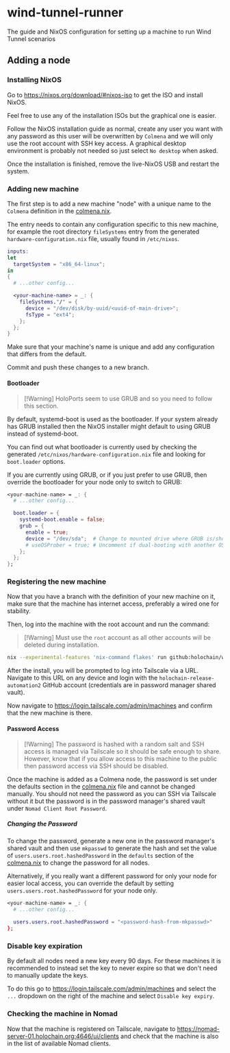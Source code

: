 # wind-tunnel-runner

The guide and NixOS configuration for setting up a machine to run Wind Tunnel
scenarios

## Adding a node

### Installing NixOS

Go to <https://nixos.org/download/#nixos-iso> to get the ISO and install NixOS.

Feel free to use any of the installation ISOs but the graphical one is easier.

Follow the NixOS installation guide as normal, create any user you want with
any password as this user will be overwritten by `Colmena` and we will only use
the root account with SSH key access. A graphical desktop environment is
probably not needed so just select `No desktop` when asked.

Once the installation is finished, remove the live-NixOS USB and restart the
system.

### Adding new machine

The first step is to add a new machine "node" with a unique name to the
`Colmena` definition in the [colmena.nix](colmena.nix).

The entry needs to contain any configuration specific to this new machine, for
example the root directory `fileSystems` entry from the generated
`hardware-configuration.nix` file, usually found in `/etc/nixos`.

```nix
inputs:
let
  targetSystem = "x86_64-linux";
in
{
  # ...other config...

  <your-machine-name> = _: {
    fileSystems."/" = {
      device = "/dev/disk/by-uuid/<uuid-of-main-drive>";
      fsType = "ext4";
    };
  };
}
```

Make sure that your machine's name is unique and add any configuration that
differs from the default.

Commit and push these changes to a new branch.

#### Bootloader

> \[!Warning\]
> HoloPorts seem to use GRUB and so you need to follow this section.

By default, systemd-boot is used as the bootloader. If your system already has
GRUB installed then the NixOS installer might default to using GRUB instead of
systemd-boot.

You can find out what bootloader is currently used by checking the generated
`/etc/nixos/hardware-configuration.nix` file and looking for `boot.loader`
options.

If you are currently using GRUB, or if you just prefer to use GRUB, then
override the bootloader for your node only to switch to GRUB:

```nix
<your-machine-name> = _: {
  # ...other config...

  boot.loader = {
    systemd-boot.enable = false;
    grub = {
      enable = true;
      device = "/dev/sda";  # Change to mounted drive where GRUB is/should be installed
      # useOSProber = true; # Uncomment if dual-booting with another OS
    };
  };
};
```

### Registering the new machine

Now that you have a branch with the definition of your new machine on it, make
sure that the machine has internet access, preferably a wired one for
stability.

Then, log into the machine with the root account and run the command:

> \[!Warning\]
> Must use the `root` account as all other accounts will be deleted during
> installation.

```sh
nix --experimental-features 'nix-command flakes' run github:holochain/wind-tunnel-runner/<your-branch> -- <your-machine-name>
```

After the install, you will be prompted to log into Tailscale via a URL.
Navigate to this URL on any device and login with the
`holochain-release-automation2` GitHub account (credentials are in password
manager shared vault).

Now navigate to <https://login.tailscale.com/admin/machines> and confirm that
the new machine is there.

#### Password Access

> \[!Warning\]
> The password is hashed with a random salt and SSH access is managed via
> Tailscale so it should be safe enough to share. However, know that if you
> allow access to this machine to the public then password access via SSH
> should be disabled.

Once the machine is added as a Colmena node, the password is set under the
defaults section in the [colmena.nix](colmena.nix) file and cannot be changed
manually. You should not need the password as you can SSH via Tailscale without
it but the password is in the password manager's shared vault under
`Nomad Client Root Password`.

##### Changing the Password

To change the password, generate a new one in the password manager's shared
vault and then use `mkpasswd` to generate the hash and set the value of
`users.users.root.hashedPassword` in the `defaults` section of the
[colmena.nix](colmena.nix) to change the password for all nodes.

Alternatively, if you really want a different password for only your node for
easier local access, you can override the default by setting
`users.users.root.hashedPassword` for your node only.

```nix
<your-machine-name> = _: {
  # ...other config...

  users.users.root.hashedPassword = "<password-hash-from-mkpasswd>"
};
```

### Disable key expiration

By default all nodes need a new key every 90 days. For these machines it is
recommended to instead set the key to never expire so that we don't need to
manually update the keys.

To do this go to <https://login.tailscale.com/admin/machines> and select the
`...` dropdown on the right of the machine and select `Disable key expiry`.

### Checking the machine in Nomad

Now that the machine is registered on Tailscale, navigate to
<https://nomad-server-01.holochain.org:4646/ui/clients> and check that the
machine is also in the list of available Nomad clients.
